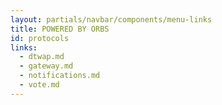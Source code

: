 ```yaml
---
layout: partials/navbar/components/menu-links
title: POWERED BY ORBS
id: protocols
links:
  - dtwap.md
  - gateway.md
  - notifications.md
  - vote.md
---
```

